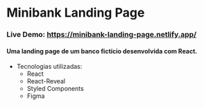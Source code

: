# Minibank Landing Page

### Live Demo: https://minibank-landing-page.netlify.app/

#### Uma landing page de um banco fictício desenvolvida com React.



* Tecnologias utilizadas:
  * React
  * React-Reveal 
  * Styled Components
  * Figma
